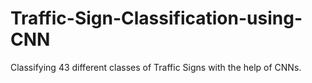 # Traffic-Sign-Classification-using-CNN
Classifying 43 different classes of Traffic Signs with the help of CNNs.
